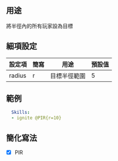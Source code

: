 ## 用途
將半徑內的所有玩家設為目標


## 細項設定
| 設定項 | 簡寫   | 用途  | 預設值 |
|-----------|-----------|----------------------------------------------------------------------|---------|
| radius| r | 目標半徑範圍   | 5   |


## 範例
```yaml
  Skills:
  - ignite @PIR{r=10}
```


## 簡化寫法
- [x] PIR